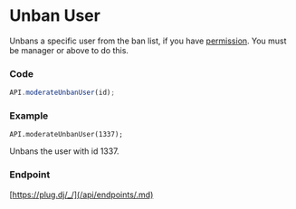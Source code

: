 # Unban User

Unbans a specific user from the ban list, if you have [permission](/api/roles.md). You must be manager or above to do 
this.

### Code

```js
API.moderateUnbanUser(id);
```

### Example
```
API.moderateUnbanUser(1337);
```
Unbans the user with id 1337.

### Endpoint

[https://plug.dj/_/](/api/endpoints/.md)
